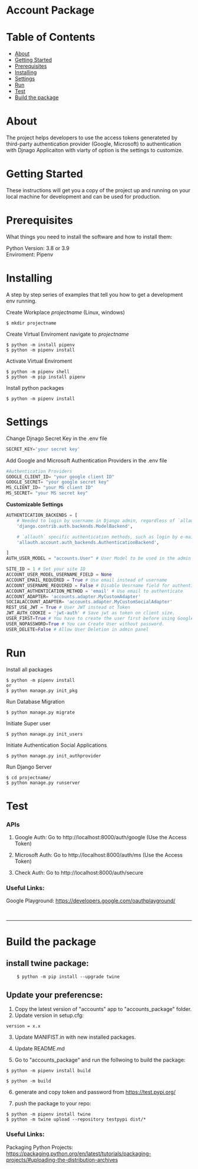 # Account Package

# Table of Contents

- [About](#about)
- [Getting Started](#getting_started)
- [Prerequisites](#prerequisites)
- [Installing](#install)
- [Settings](#settings)
- [Run](#run)
- [Test](#test)
- [Build the package](#build_pkg)

# About <a name = "about"></a>

The project helps developers to use the access tokens generateted by third-party authentication provider (Google, Microsoft) to authentication with Djnago Applicaiton with viarty of option is the settings to customize.

# Getting Started <a name = "getting_started"></a>

These instructions will get you a copy of the project up and running on your local machine for development and can be used for production.

# Prerequisites <a name="prerequisites"></a>

What things you need to install the software and how to install them:

Python Version: 3.8 or 3.9 <br />
Enviroment: Pipenv

# Installing  <a name = "installing"></a>

A step by step series of examples that tell you how to get a development env running.

Create Workplace *projectname* (Linux, windows)

```console
$ mkdir projectname
```

Create Virtual Enviroment
navigate to *projectname*

```console
$ python -m install pipenv
$ python -m pipenv install
```

Activate Virtual Enviroment

```console
$ python -m pipenv shell
$ python -m pip install pipenv
```
Install python packages 

```console
$ python -m pipenv install
```
# Settings <a name = "settings"></a>

Change Djnago Secret Key in the .env file

```python
SECRET_KEY='your secret key'
```

Add Google and Microsoft Authentication Providers in the .env file
```python
#Authentication Providers
GOOGLE_CLIENT_ID= "your google client ID"
GOOGLE_SECRET= "your google secret key"
MS_CLIENT_ID= "your MS client ID"
MS_SECRET= "your MS secret key"
```
__Customizable Settings__
```python
AUTHENTICATION_BACKENDS = [ 
    # Needed to login by username in Django admin, regardless of `allauth`
    'django.contrib.auth.backends.ModelBackend',

    # `allauth` specific authentication methods, such as login by e-mail
    'allauth.account.auth_backends.AuthenticationBackend',

]
AUTH_USER_MODEL = "accounts.User" # User Model to be used in the admin site

SITE_ID = 1 # Set your site ID
ACCOUNT_USER_MODEL_USERNAME_FIELD = None 
ACCOUNT_EMAIL_REQUIRED = True # Use email instead of username
ACCOUNT_USERNAME_REQUIRED = False # Disable Uesrname field for authentication
ACCOUNT_AUTHENTICATION_METHOD = 'email' # Use email to authenticate
ACCOUNT_ADAPTER= 'accounts.adapter.MyCustomAdapter' 
SOCIALACCOUNT_ADAPTER= 'accounts.adapter.MyCustomSocialAdapter'
REST_USE_JWT = True # User JWT instead ot Token
JWT_AUTH_COOKIE = 'jwt-auth' # Save jwt as token on client size.
USER_FIRST=True # You have to create the user first before using Google and MS authentication
USER_NOPASSWORD=True # You can Create User without password.
USER_DELETE=False # Allow User Deletion in admin panel
```

# Run <a name = "run"></a>
Install all packages
```console
$ python -m pipenv install
or 
$ python manage.py init_pkg

```
Run Database Migration 
```console
$ python manage.py migrate
```
Initiate Super user 
```console
$ python manage.py init_users
```
Initiate Authentication Social Applications
```console
$ python manage.py init_authprovider
```
Run Django Server 
```console
$ cd projectname/
$ python manage.py runserver
```
 
# Test <a name = "test"></a>
### APIs
1. Google Auth: Go to http://localhost:8000/auth/google (Use the Access Token)

2. Microsoft Auth: Go to http://localhost:8000/auth/ms (Use the Access Token)

3. Check Auth: Go to http://localhost:8000/auth/secure

### Useful Links:

Google Playground: https://developers.google.com/oauthplayground/

<br>
<hr>

# Build the package <a name = "build_pkg"></a>
## install twine package:
```console
    $ python -m pip install --upgrade twine
```
## Update your preferencse:
1. Copy the latest version of "accounts" app to "accounts_package" folder. 
2. Update version in setup.cfg:
```
version = x.x
```
3. Update MANIFIST.in with new installed packages.

4. Update README.md

5. Go to "accounts_package" and run the follwoing to build the package:
```console
$ python -m pipenv install build

$ python -m build
```
6. generate and copy token and password from https://test.pypi.org/

7. push the package to your repo:

```console
$ python -m pipenv install twine 
$ python -m twine upload --repository testpypi dist/*
```

### Useful Links:

Packaging Python Projects:
https://packaging.python.org/en/latest/tutorials/packaging-projects/#uploading-the-distribution-archives

